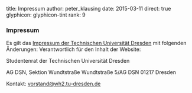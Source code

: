 title: Impressum
author: peter_klausing
date: 2015-03-11
direct: true
glyphicon: glyphicon-tint
rank: 9

### Impressum

Es gilt das [Impressum der Technischen Universität Dresden](http://tu-dresden.de/index_html/impressum) mit folgenden Änderungen:
Verantwortlich für den Inhalt der Website:

Studentenrat der Technischen Universität Dresden

AG DSN, Sektion Wundtstraße
Wundtstraße 5/AG DSN
01217 Dresden

Kontakt: vorstand@wh2.tu-dresden.de